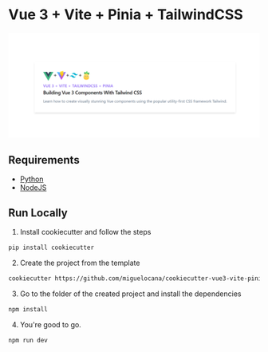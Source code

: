 # Vue 3 + Vite + Pinia + TailwindCSS

![alt text](https://github.com/miguelocana/cookiecutter-vue3-vite-pinia-tailwindcss/blob/main/public/demo.png?raw=true)

## Requirements

- [Python](https://www.python.org/downloads/)
- [NodeJS](https://nodejs.org/es/)

## Run Locally

1. Install cookiecutter and follow the steps
```bash
pip install cookiecutter
```
2. Create the project from the template
```bash
cookiecutter https://github.com/miguelocana/cookiecutter-vue3-vite-pinia-tailwindcss.git
```
3. Go to the folder of the created project and install the dependencies
```bash
npm install
```
4. You're good to go.
```bash
npm run dev
```

